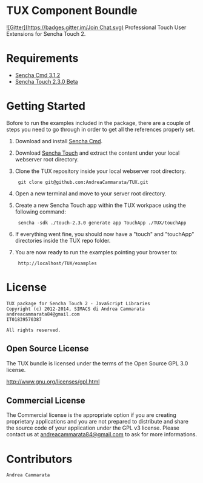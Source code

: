 # TUX Component Boundle
[![Gitter](https://badges.gitter.im/Join Chat.svg)](https://gitter.im/AndreaCammarata/TUX?utm_source=badge&utm_medium=badge&utm_campaign=pr-badge&utm_content=badge)
Professional Touch User Extensions for Sencha Touch 2.

# Requirements

* [Sencha Cmd 3.1.2](http://www.sencha.com/products/sencha-cmd/download/)
* [Sencha Touch 2.3.0 Beta](http://sc13-live.sencha.com/touch/touch-2.3.0-beta.zip)

# Getting Started
Bofore to run the examples included in the package, there are a couple of steps you need to go through in order to get all the references properly set.

1. Download and install [Sencha Cmd](http://www.sencha.com/products/sencha-cmd/download/).
2. Download [Sencha Touch](http://sc13-live.sencha.com/touch/touch-2.3.0-beta.zip) and extract the content under your local webserver root directory.
3. Clone the TUX repository inside your local webserver root directory.
    
        git clone git@github.com:AndreaCammarata/TUX.git

4. Open a new terminal and move to your server root directory.
5. Create a new Sencha Touch app within the TUX workpace using the following command:

        sencha -sdk ./touch-2.3.0 generate app TouchApp ./TUX/touchApp

7. If everything went fine, you should now have a "touch" and "touchApp" directories inside the TUX repo folder. 
8. You are now ready to run the examples pointing your browser to:

        http://localhost/TUX/examples

# License

    TUX package for Sencha Touch 2 - JavaScript Libraries
	Copyright (c) 2012-2014, SIMACS di Andrea Cammarata
    andreacammarata84@gmail.com 
    IT01839570387

    All rights reserved.

## Open Source License
The TUX bundle is licensed under the terms of the Open Source GPL 3.0 license.

http://www.gnu.org/licenses/gpl.html

## Commercial License
The Commercial license is the appropriate option if you are creating proprietary applications and you are
not prepared to distribute and share the source code of your application under the
GPL v3 license.
Please contact us at andreacammarata84@gmail.com to ask for more informations.

# Contributors

    Andrea Cammarata

